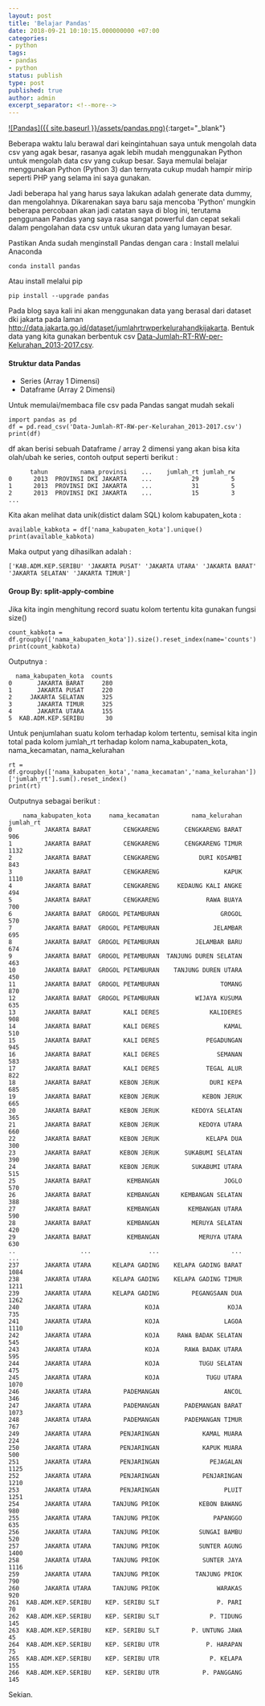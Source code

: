 ```yaml
---
layout: post
title: 'Belajar Pandas'
date: 2018-09-21 10:10:15.000000000 +07:00
categories:
- python
tags:
- pandas
- python
status: publish
type: post
published: true
author: admin
excerpt_separator: <!--more-->
---
```



[![Pandas]({{ site.baseurl }}/assets/pandas.png)](https://pandas.pydata.org){:target="_blank"}

Beberapa waktu lalu berawal dari keingintahuan saya untuk mengolah data csv yang agak besar, rasanya agak lebih mudah menggunakan Python untuk mengolah data csv yang cukup besar. Saya memulai belajar menggunakan Python (Python 3) dan ternyata cukup mudah hampir mirip seperti PHP yang selama ini saya gunakan.

Jadi beberapa hal yang harus saya lakukan adalah generate data dummy, dan mengolahnya. Dikarenakan saya baru saja mencoba 'Python' mungkin beberapa percobaan akan jadi catatan saya di blog ini, terutama penggunaan Pandas yang saya rasa sangat powerful dan cepat sekali dalam pengolahan data csv untuk ukuran data yang lumayan besar.
<!--more-->
Pastikan Anda sudah menginstall Pandas dengan cara :
Install melalui Anaconda
```
conda install pandas
```
Atau install melalui pip
```
pip install --upgrade pandas
```
Pada blog saya kali ini akan menggunakan data yang berasal dari dataset dki jakarta pada laman http://data.jakarta.go.id/dataset/jumlahrtrwperkelurahandkijakarta. Bentuk data yang kita gunakan berbentuk csv [Data-Jumlah-RT-RW-per-Kelurahan_2013-2017.csv](https://gist.githubusercontent.com/jefrip/86276aeb5aa3bffa384124574dae3535/raw/7b17f82a5a02a9d87514f6c7415bc9a92e57bb30/Data-Jumlah-RT-RW-per-Kelurahan_2013-2017.csv).


#### Struktur data Pandas
- Series (Array 1 Dimensi)
- Dataframe (Array 2 Dimensi)

Untuk memulai/membaca file csv pada Pandas sangat mudah sekali 
```
import pandas as pd
df = pd.read_csv('Data-Jumlah-RT-RW-per-Kelurahan_2013-2017.csv')
print(df)
```
df akan berisi sebuah Dataframe / array 2 dimensi yang akan bisa kita olah/ubah ke series, contoh output seperti berikut :
```
      tahun         nama_provinsi    ...    jumlah_rt jumlah_rw
0      2013  PROVINSI DKI JAKARTA    ...           29         5
1      2013  PROVINSI DKI JAKARTA    ...           31         5
2      2013  PROVINSI DKI JAKARTA    ...           15         3
...
```
Kita akan melihat data unik(distict dalam SQL) kolom kabupaten_kota :
```
available_kabkota = df['nama_kabupaten_kota'].unique()
print(available_kabkota)
```
Maka output yang dihasilkan adalah :
```
['KAB.ADM.KEP.SERIBU' 'JAKARTA PUSAT' 'JAKARTA UTARA' 'JAKARTA BARAT' 'JAKARTA SELATAN' 'JAKARTA TIMUR']
```


#### Group By: split-apply-combine
Jika kita ingin menghitung record suatu kolom tertentu kita gunakan fungsi size()
```
count_kabkota = df.groupby(['nama_kabupaten_kota']).size().reset_index(name='counts')
print(count_kabkota)
```
Outputnya :
```
  nama_kabupaten_kota  counts
0       JAKARTA BARAT     280
1       JAKARTA PUSAT     220
2     JAKARTA SELATAN     325
3       JAKARTA TIMUR     325
4       JAKARTA UTARA     155
5  KAB.ADM.KEP.SERIBU      30
```

Untuk penjumlahan suatu kolom terhadap kolom tertentu, semisal kita ingin total pada kolom jumlah_rt terhadap kolom nama_kabupaten_kota, nama_kecamatan, nama_kelurahan
```
rt = df.groupby(['nama_kabupaten_kota','nama_kecamatan','nama_kelurahan'])['jumlah_rt'].sum().reset_index()
print(rt)
```
Outputnya sebagai berikut :
```
    nama_kabupaten_kota     nama_kecamatan         nama_kelurahan  jumlah_rt
0         JAKARTA BARAT         CENGKARENG       CENGKARENG BARAT        906
1         JAKARTA BARAT         CENGKARENG       CENGKARENG TIMUR       1132
2         JAKARTA BARAT         CENGKARENG           DURI KOSAMBI        843
3         JAKARTA BARAT         CENGKARENG                  KAPUK       1110
4         JAKARTA BARAT         CENGKARENG     KEDAUNG KALI ANGKE        494
5         JAKARTA BARAT         CENGKARENG             RAWA BUAYA        700
6         JAKARTA BARAT  GROGOL PETAMBURAN                 GROGOL        570
7         JAKARTA BARAT  GROGOL PETAMBURAN               JELAMBAR        695
8         JAKARTA BARAT  GROGOL PETAMBURAN          JELAMBAR BARU        674
9         JAKARTA BARAT  GROGOL PETAMBURAN  TANJUNG DUREN SELATAN        463
10        JAKARTA BARAT  GROGOL PETAMBURAN    TANJUNG DUREN UTARA        450
11        JAKARTA BARAT  GROGOL PETAMBURAN                 TOMANG        870
12        JAKARTA BARAT  GROGOL PETAMBURAN          WIJAYA KUSUMA        635
13        JAKARTA BARAT         KALI DERES              KALIDERES        908
14        JAKARTA BARAT         KALI DERES                  KAMAL        510
15        JAKARTA BARAT         KALI DERES             PEGADUNGAN        945
16        JAKARTA BARAT         KALI DERES                SEMANAN        583
17        JAKARTA BARAT         KALI DERES             TEGAL ALUR        822
18        JAKARTA BARAT        KEBON JERUK              DURI KEPA        685
19        JAKARTA BARAT        KEBON JERUK            KEBON JERUK        665
20        JAKARTA BARAT        KEBON JERUK         KEDOYA SELATAN        365
21        JAKARTA BARAT        KEBON JERUK           KEDOYA UTARA        660
22        JAKARTA BARAT        KEBON JERUK             KELAPA DUA        300
23        JAKARTA BARAT        KEBON JERUK       SUKABUMI SELATAN        390
24        JAKARTA BARAT        KEBON JERUK         SUKABUMI UTARA        515
25        JAKARTA BARAT          KEMBANGAN                  JOGLO        570
26        JAKARTA BARAT          KEMBANGAN      KEMBANGAN SELATAN        388
27        JAKARTA BARAT          KEMBANGAN        KEMBANGAN UTARA        590
28        JAKARTA BARAT          KEMBANGAN         MERUYA SELATAN        420
29        JAKARTA BARAT          KEMBANGAN           MERUYA UTARA        630
..                  ...                ...                    ...        ...
237       JAKARTA UTARA      KELAPA GADING    KELAPA GADING BARAT       1084
238       JAKARTA UTARA      KELAPA GADING    KELAPA GADING TIMUR       1211
239       JAKARTA UTARA      KELAPA GADING         PEGANGSAAN DUA       1262
240       JAKARTA UTARA               KOJA                   KOJA        735
241       JAKARTA UTARA               KOJA                  LAGOA       1110
242       JAKARTA UTARA               KOJA     RAWA BADAK SELATAN        545
243       JAKARTA UTARA               KOJA       RAWA BADAK UTARA        595
244       JAKARTA UTARA               KOJA           TUGU SELATAN        475
245       JAKARTA UTARA               KOJA             TUGU UTARA       1070
246       JAKARTA UTARA         PADEMANGAN                  ANCOL        346
247       JAKARTA UTARA         PADEMANGAN       PADEMANGAN BARAT       1073
248       JAKARTA UTARA         PADEMANGAN       PADEMANGAN TIMUR        767
249       JAKARTA UTARA        PENJARINGAN            KAMAL MUARA        224
250       JAKARTA UTARA        PENJARINGAN            KAPUK MUARA        500
251       JAKARTA UTARA        PENJARINGAN              PEJAGALAN       1125
252       JAKARTA UTARA        PENJARINGAN            PENJARINGAN       1210
253       JAKARTA UTARA        PENJARINGAN                  PLUIT       1251
254       JAKARTA UTARA      TANJUNG PRIOK           KEBON BAWANG        980
255       JAKARTA UTARA      TANJUNG PRIOK               PAPANGGO        635
256       JAKARTA UTARA      TANJUNG PRIOK           SUNGAI BAMBU        520
257       JAKARTA UTARA      TANJUNG PRIOK           SUNTER AGUNG       1400
258       JAKARTA UTARA      TANJUNG PRIOK            SUNTER JAYA       1116
259       JAKARTA UTARA      TANJUNG PRIOK          TANJUNG PRIOK        790
260       JAKARTA UTARA      TANJUNG PRIOK                WARAKAS        920
261  KAB.ADM.KEP.SERIBU    KEP. SERIBU SLT                P. PARI         70
262  KAB.ADM.KEP.SERIBU    KEP. SERIBU SLT              P. TIDUNG        145
263  KAB.ADM.KEP.SERIBU    KEP. SERIBU SLT         P. UNTUNG JAWA         45
264  KAB.ADM.KEP.SERIBU    KEP. SERIBU UTR             P. HARAPAN         75
265  KAB.ADM.KEP.SERIBU    KEP. SERIBU UTR              P. KELAPA        155
266  KAB.ADM.KEP.SERIBU    KEP. SERIBU UTR            P. PANGGANG        145
```

Sekian.